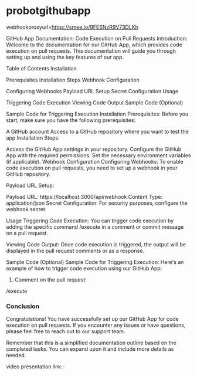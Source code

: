 # probotgithubapp

webhookproxyurl=https://smee.io/9FESNzR9V73DLKh

GitHub App Documentation: Code Execution on Pull Requests
Introduction:
Welcome to the documentation for our GitHub App, which provides code execution on pull requests. This documentation will guide you through setting up and using the key features of our app.

Table of Contents
Installation

Prerequisites
Installation Steps
Webhook Configuration

Configuring Webhooks
Payload URL Setup
Secret Configuration
Usage

Triggering Code Execution
Viewing Code Output
Sample Code (Optional)

Sample Code for Triggering Execution
Installation
Prerequisites:
Before you start, make sure you have the following prerequisites:

A GitHub account
Access to a GitHub repository where you want to test the app
Installation Steps:

Access the GitHub App settings in your repository.
Configure the GitHub App with the required permissions.
Set the necessary environment variables (if applicable).
Webhook Configuration
Configuring Webhooks:
To enable code execution on pull requests, you need to set up a webhook in your GitHub repository.

Payload URL Setup:

Payload URL: https://localhost:3000/api/webhook
Content Type: application/json
Secret Configuration:
For security purposes, configure the webhook secret.

Usage
Triggering Code Execution:
You can trigger code execution by adding the specific command /execute in a comment or commit message on a pull request.

Viewing Code Output:
Once code execution is triggered, the output will be displayed in the pull request comments or as a response.

Sample Code (Optional)
Sample Code for Triggering Execution:
Here's an example of how to trigger code execution using our GitHub App:

1. Comment on the pull request:

/execute

### Conclusion

Congratulations! You have successfully set up our GitHub App for code execution on pull requests. If you encounter any issues or have questions, please feel free to reach out to our support team.

Remember that this is a simplified documentation outline based on the completed tasks. You can expand upon it and include more details as needed.

video presentation link:-
